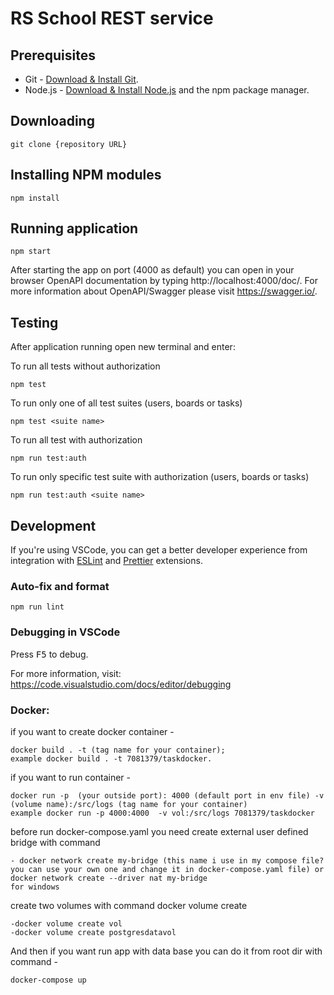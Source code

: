 # RS School REST service

## Prerequisites

- Git - [Download & Install Git](https://git-scm.com/downloads).
- Node.js - [Download & Install Node.js](https://nodejs.org/en/download/) and the npm package manager.

## Downloading

```
git clone {repository URL}
```

## Installing NPM modules

```
npm install
```

## Running application

```
npm start
```

After starting the app on port (4000 as default) you can open
in your browser OpenAPI documentation by typing http://localhost:4000/doc/.
For more information about OpenAPI/Swagger please visit https://swagger.io/.

## Testing

After application running open new terminal and enter:

To run all tests without authorization

```
npm test
```

To run only one of all test suites (users, boards or tasks)

```
npm test <suite name>
```

To run all test with authorization

```
npm run test:auth
```

To run only specific test suite with authorization (users, boards or tasks)

```
npm run test:auth <suite name>
```

## Development

If you're using VSCode, you can get a better developer experience from integration with [ESLint](https://marketplace.visualstudio.com/items?itemName=dbaeumer.vscode-eslint) and [Prettier](https://marketplace.visualstudio.com/items?itemName=esbenp.prettier-vscode) extensions.

### Auto-fix and format

```
npm run lint
```

### Debugging in VSCode

Press <kbd>F5</kbd> to debug.

For more information, visit: https://code.visualstudio.com/docs/editor/debugging

### Docker:
if you want to create docker container -
 ```
docker build . -t (tag name for your container);
example docker build . -t 7081379/taskdocker.
 ```

if you want to run container - 
 ```
docker run -p  (your outside port): 4000 (default port in env file) -v (volume name):/src/logs (tag name for your container)
example docker run -p 4000:4000  -v vol:/src/logs 7081379/taskdocker
 ```
before run docker-compose.yaml you need create external user defined bridge with command 
 ```
- docker network create my-bridge (this name i use in my compose file? you can use your own one and change it in docker-compose.yaml file) or docker network create --driver nat my-bridge
for windows
 ```

create two volumes with command docker volume create  
 ```
-docker volume create vol 
 -docker volume create postgresdatavol
 ```

And then if you want run app with data base you can do it from root dir with command -  
 ```
docker-compose up
 ```

